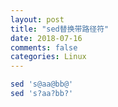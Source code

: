 ```yaml
---
layout: post
title: "sed替换带路径符"
date: 2018-07-16
comments: false
categories: Linux
---
```


```bash
sed 's@aa@bb@'
sed 's?aa?bb?'
```
